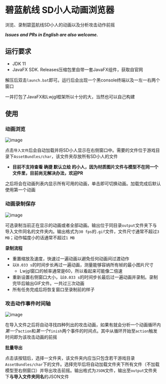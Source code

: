 # 碧蓝航线 SD小人动画浏览器
浏览、录制碧蓝航线SD小人的动画以及分析攻击动作前摇

**<i>Issues and PRs in English are also welcome.</i>**

## 运行要求
 - JDK 11
 - JavaFX SDK. Releases压缩包里自带一套JavaFX组件，获取自官网

解压后双击`launch.bat`即可。运行后会出现一个黑console终端以及一左一右两个窗口

一并打包了JavaFX和Lwjgl框架所以十分的大，当然也可以自己构建
## 使用
### 动画浏览
![image](https://github.com/Deficuet/Azurlane-SDViewer/assets/36525579/56cf562f-3b67-41d4-aa42-9ebae1c86a5b)

点击`导入文件`后会自动加载并将SD小人显示在右侧窗口中。需要的文件位于游戏目录下`AssetBundles/char`，该文件夹存放所有SD小人的文件
 - **目前不支持查看 确捷 默认立绘 的小人，因为材质图片文件与模型不在同一个文件里，目前尚无解决办法，欢迎PR**

之后将会在动画列表内显示所有可用的动画，单击即可切换动画。加载完成后默认使用第一个动画
### 动画录制保存
![image](https://github.com/Deficuet/Azurlane-SDViewer/assets/36525579/b98e3395-7d25-4c4d-8419-52894d9b48ae)

可选录制当前正在显示的动画或者全部动画。输出位于同目录`output`文件夹下与导入文件同名的文件夹内。输出格式为`30 fps`的`.gif`文件，文件尺寸通常不超过`3 MB`；动作幅度小的话通常不超过`1 MB`

**录制流程**
 - 重置缩放及速度，快速过一遍动画以避免任何动画间过渡动作
 - 以`0.033 s`的时间步长再过一遍动画，测量能够容纳所有帧的最小图片尺寸
   - Lwjgl窗口的帧率通常是60，所以看起来可能像二倍速
 - 重新设置右侧窗口大小，以`0.033 s`的时间步长最后过一遍动画并录制。录制完毕后输出GIF文件。一共过三次动画
 - 所有任务完成后将恢复窗口至录制前的样子

### 攻击动作事件时间轴
![image](https://github.com/Deficuet/Azurlane-SDViewer/assets/36525579/73da4b39-eb69-485b-9902-b81e0647937d)

在导入文件之后将自动寻找四种列出的攻击动画，如果有就会分析一个动画循环内*第一个*`action`和*第一个*`finish`两个事件的时间点。其中从循环开始至`action`触发时间即为该攻击动画的前摇

**批量导出**

点击该按钮后，选择一文件夹，该文件夹内应当只包含若干游戏目录`AssetBundles/char`下的文件。选择完毕后将自动加载文件夹下所有文件（不加载模型至右侧窗口）并导出攻击前摇。输出格式为`JSON`文件，输出至`output`文件夹下**与导入文件夹同名**的JSON文件
